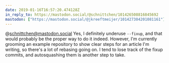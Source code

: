 ```yaml
---
date: 2019-01-16T16:57:20.474128Z
in_reply_to: https://mastodon.social/@schnittchen/101426508816845692
mastodon: ["https://mastodon.social/@jkreeftmeijer/101427304201081161"]
---
```

@schnittchen@mastodon.social Yes, I definitely underuse `--fixup`, and that would probably be the proper way to do it indeed. However, I'm currently grooming an example repository to show clear steps for an article I'm writing, so there's a lot of rebasing going on. I tend to lose track of the fixup commits, and autosquashing them is another step to take.
